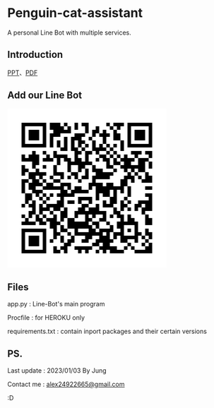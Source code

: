 # Penguin-cat-assistant
A personal Line Bot with multiple services. 


## Introduction
[PPT](https://github.com/Jung217/Penguin-cat-assistant/blob/main/Introduction/%E7%AC%AC%E5%85%AB%E7%B5%84-%E8%B2%93%E8%B2%93%E4%BC%81%E9%B5%9D%E5%B0%8F%E5%8A%A9%E6%89%8B.pptx)、[PDF](https://github.com/Jung217/Penguin-cat-assistant/blob/main/Introduction/%E7%AC%AC%E5%85%AB%E7%B5%84-%E8%B2%93%E8%B2%93%E4%BC%81%E9%B5%9D%E5%B0%8F%E5%8A%A9%E6%89%8B.pdf)


## Add our Line Bot
![image](https://github.com/Jung217/Penguin-cat-assistant/blob/main/pic/Line.png)


## Files
app.py : Line-Bot's main program

Procfile : for HEROKU only

requirements.txt : contain inport packages and their certain versions 



## PS.

Last update : 2023/01/03 By Jung 

Contact me : alex24922665@gmail.com

:D